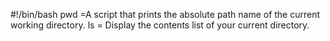  #!/bin/bash
pwd =A script that prints the absolute path name of the current working directory.
ls = Display the contents list of your current directory.
